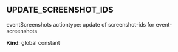 <a id="update95screenshot95ids"></a>

## UPDATE\_SCREENSHOT\_IDS
eventScreenshots actiontype: update of screenshot-ids for event-screenshots

**Kind**: global constant  
